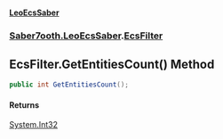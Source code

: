 #### [LeoEcsSaber](index.md 'index')
### [Saber7ooth.LeoEcsSaber](Saber7ooth.LeoEcsSaber.md 'Saber7ooth.LeoEcsSaber').[EcsFilter](EcsFilter.md 'Saber7ooth.LeoEcsSaber.EcsFilter')

## EcsFilter.GetEntitiesCount() Method

```csharp
public int GetEntitiesCount();
```

#### Returns
[System.Int32](https://docs.microsoft.com/en-us/dotnet/api/System.Int32 'System.Int32')